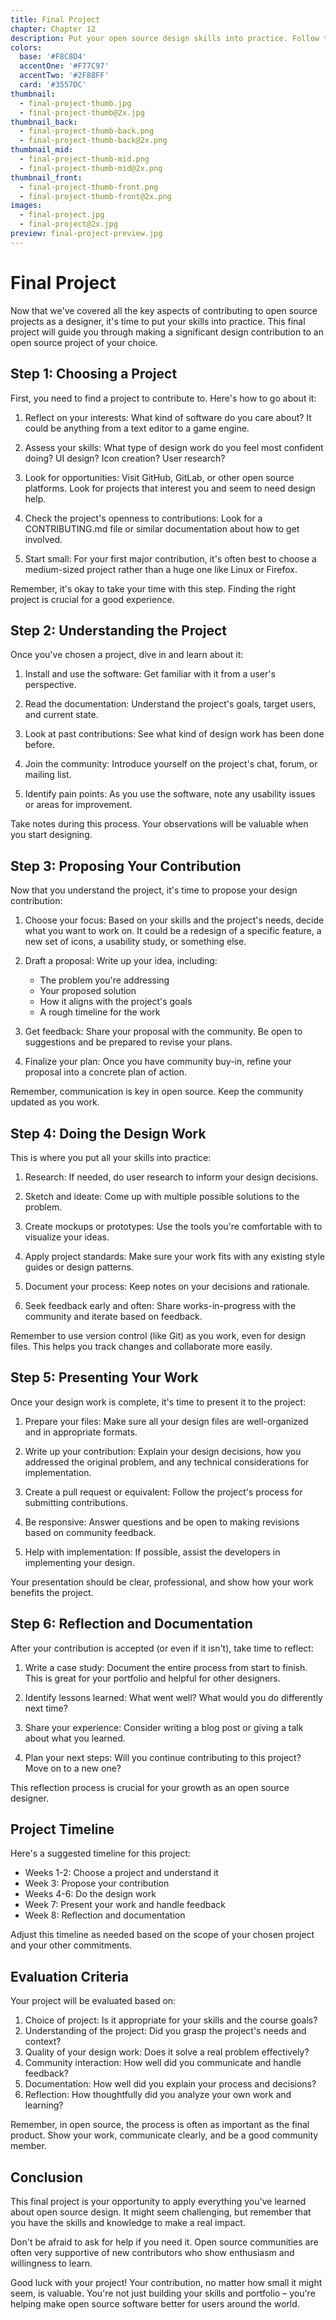 ```yaml
---
title: Final Project
chapter: Chapter 12
description: Put your open source design skills into practice. Follow this comprehensive guide to make a significant design contribution to an open source project of your choice.
colors:
  base: '#F8C8D4'
  accentOne: '#F77C97'
  accentTwo: '#2F88FF'
  card: '#3557DC'
thumbnail:
  - final-project-thumb.jpg
  - final-project-thumb@2x.jpg
thumbnail_back:
  - final-project-thumb-back.png
  - final-project-thumb-back@2x.png
thumbnail_mid:
  - final-project-thumb-mid.png
  - final-project-thumb-mid@2x.png
thumbnail_front:
  - final-project-thumb-front.png
  - final-project-thumb-front@2x.png
images:
  - final-project.jpg
  - final-project@2x.jpg
preview: final-project-preview.jpg
---
```


# Final Project

Now that we've covered all the key aspects of contributing to open source projects as a designer, it's time to put your skills into practice. This final project will guide you through making a significant design contribution to an open source project of your choice.

## Step 1: Choosing a Project

First, you need to find a project to contribute to. Here's how to go about it:

1. Reflect on your interests: What kind of software do you care about? It could be anything from a text editor to a game engine.

2. Assess your skills: What type of design work do you feel most confident doing? UI design? Icon creation? User research?

3. Look for opportunities: Visit GitHub, GitLab, or other open source platforms. Look for projects that interest you and seem to need design help.

4. Check the project's openness to contributions: Look for a CONTRIBUTING.md file or similar documentation about how to get involved.

5. Start small: For your first major contribution, it's often best to choose a medium-sized project rather than a huge one like Linux or Firefox.

Remember, it's okay to take your time with this step. Finding the right project is crucial for a good experience.

## Step 2: Understanding the Project

Once you've chosen a project, dive in and learn about it:

1. Install and use the software: Get familiar with it from a user's perspective.

2. Read the documentation: Understand the project's goals, target users, and current state.

3. Look at past contributions: See what kind of design work has been done before.

4. Join the community: Introduce yourself on the project's chat, forum, or mailing list.

5. Identify pain points: As you use the software, note any usability issues or areas for improvement.

Take notes during this process. Your observations will be valuable when you start designing.

## Step 3: Proposing Your Contribution

Now that you understand the project, it's time to propose your design contribution:

1. Choose your focus: Based on your skills and the project's needs, decide what you want to work on. It could be a redesign of a specific feature, a new set of icons, a usability study, or something else.

2. Draft a proposal: Write up your idea, including:
   - The problem you're addressing
   - Your proposed solution
   - How it aligns with the project's goals
   - A rough timeline for the work

3. Get feedback: Share your proposal with the community. Be open to suggestions and be prepared to revise your plans.

4. Finalize your plan: Once you have community buy-in, refine your proposal into a concrete plan of action.

Remember, communication is key in open source. Keep the community updated as you work.

## Step 4: Doing the Design Work

This is where you put all your skills into practice:

1. Research: If needed, do user research to inform your design decisions.

2. Sketch and ideate: Come up with multiple possible solutions to the problem.

3. Create mockups or prototypes: Use the tools you're comfortable with to visualize your ideas.

4. Apply project standards: Make sure your work fits with any existing style guides or design patterns.

5. Document your process: Keep notes on your decisions and rationale.

6. Seek feedback early and often: Share works-in-progress with the community and iterate based on feedback.

Remember to use version control (like Git) as you work, even for design files. This helps you track changes and collaborate more easily.

## Step 5: Presenting Your Work

Once your design work is complete, it's time to present it to the project:

1. Prepare your files: Make sure all your design files are well-organized and in appropriate formats.

2. Write up your contribution: Explain your design decisions, how you addressed the original problem, and any technical considerations for implementation.

3. Create a pull request or equivalent: Follow the project's process for submitting contributions.

4. Be responsive: Answer questions and be open to making revisions based on community feedback.

5. Help with implementation: If possible, assist the developers in implementing your design.

Your presentation should be clear, professional, and show how your work benefits the project.

## Step 6: Reflection and Documentation

After your contribution is accepted (or even if it isn't), take time to reflect:

1. Write a case study: Document the entire process from start to finish. This is great for your portfolio and helpful for other designers.

2. Identify lessons learned: What went well? What would you do differently next time?

3. Share your experience: Consider writing a blog post or giving a talk about what you learned.

4. Plan your next steps: Will you continue contributing to this project? Move on to a new one?

This reflection process is crucial for your growth as an open source designer.

## Project Timeline

Here's a suggested timeline for this project:

- Weeks 1-2: Choose a project and understand it
- Week 3: Propose your contribution
- Weeks 4-6: Do the design work
- Week 7: Present your work and handle feedback
- Week 8: Reflection and documentation

Adjust this timeline as needed based on the scope of your chosen project and your other commitments.

## Evaluation Criteria

Your project will be evaluated based on:

1. Choice of project: Is it appropriate for your skills and the course goals?
2. Understanding of the project: Did you grasp the project's needs and context?
3. Quality of your design work: Does it solve a real problem effectively?
4. Community interaction: How well did you communicate and handle feedback?
5. Documentation: How well did you explain your process and decisions?
6. Reflection: How thoughtfully did you analyze your own work and learning?

Remember, in open source, the process is often as important as the final product. Show your work, communicate clearly, and be a good community member.

## Conclusion

This final project is your opportunity to apply everything you've learned about open source design. It might seem challenging, but remember that you have the skills and knowledge to make a real impact. 

Don't be afraid to ask for help if you need it. Open source communities are often very supportive of new contributors who show enthusiasm and willingness to learn.

Good luck with your project! Your contribution, no matter how small it might seem, is valuable. You're not just building your skills and portfolio – you're helping make open source software better for users around the world.
